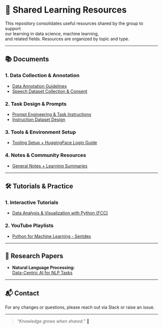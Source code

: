 # 🧠 Shared Learning Resources

This repository consolidates useful resources shared by the group to support  
our learning in data science, machine learning,  
and related fields. Resources are organized by topic and type.

---

## 📚 Documents

### 1. Data Collection & Annotation

- [Data Annotation Guidelines](https://docs.google.com/document/d/1UlbqV0TcTsmfYpd81V994ucN8DokITQzshADq76F9CY/edit)
- [Speech Dataset Collection & Consent](https://docs.google.com/document/d/1bOohxBRLrRu4AD9xVtZBVYn6bCL2utzZFqpyBDxOPK0/edit#heading=h.bs06vhtdcgki)

### 2. Task Design & Prompts

- [Prompt Engineering & Task Instructions](https://docs.google.com/document/d/1Xauzosj5Bq9UQ6VXcXAEz8NPADwWLCb8PvNdQ20mvkU/edit#heading=h.3fmggggs2xfx)
- [Instruction Dataset Design](https://docs.google.com/document/d/1e5VFuH0sluCYMyMwqTw7ZlOksgYF3MNH45-FcjbI6x0/edit#heading=h.2dbnhbtl6u87)

### 3. Tools & Environment Setup

- [Tooling Setup + HuggingFace Login Guide](https://docs.google.com/document/d/1lnfqJli-i89OOAIkOkpeQF4MFx6z7KaeviBOrrEL61A/edit#heading=h.upnl1crms3sd)

### 4. Notes & Community Resources

- [General Notes + Learning Summaries](https://docs.google.com/document/d/1Ozqp_CeALlOGsjBFOOEqp_Qq3mcHGa6jp346OnR6G6A/edit#heading=h.vzcjoqvebevu)

---

## 🛠️ Tutorials & Practice

### 1. Interactive Tutorials

- [Data Analysis & Visualization with Python (FCC)](https://www.freecodecamp.org/news/learn-data-analysis-and-visualization-with-python-using-astrongomical-data/)

### 2. YouTube Playlists

- [Python for Machine Learning - Sentdex](https://www.youtube.com/watch?v=NRgfgtzIhBQ&list=PLQVvvaa0QuDcg7v9OIyT-DWXX4WOjmJ9I&index=2)

---

## 📰 Research Papers

- **Natural Language Processing:**  
  [Data-Centric AI for NLP Tasks](https://pmc.ncbi.nlm.nih.gov/articles/PMC9120935/)

---

## 📬 Contact

For any changes or questions, please reach out via Slack or raise an issue.

---

> _“Knowledge grows when shared.”_ 🌱
